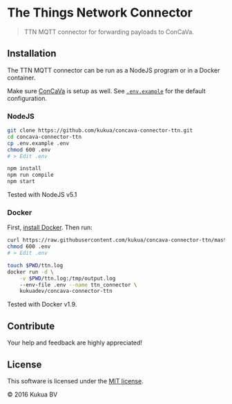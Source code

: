 # The Things Network Connector

> TTN MQTT connector for forwarding payloads to ConCaVa.

## Installation

The TTN MQTT connector can be run as a NodeJS program or in a Docker container.

Make sure [ConCaVa](https://github.com/kukua/concava) is setup as well.
See [`.env.example`](https://github.com/kukua/concava-connector-ttn/tree/master/.env.example) for the default configuration.

### NodeJS

```bash
git clone https://github.com/kukua/concava-connector-ttn.git
cd concava-connector-ttn
cp .env.example .env
chmod 600 .env
# > Edit .env

npm install
npm run compile
npm start
```

Tested with NodeJS v5.1

### Docker

First, [install Docker](http://docs.docker.com/engine/installation/). Then run:

```bash
curl https://raw.githubusercontent.com/kukua/concava-connector-ttn/master/.env.example > .env
chmod 600 .env
# > Edit .env

touch $PWD/ttn.log
docker run -d \
	-v $PWD/ttn.log:/tmp/output.log
	--env-file .env --name ttn_connector \
	kukuadev/concava-connector-ttn
```

Tested with Docker v1.9.

## Contribute

Your help and feedback are highly appreciated!

## License

This software is licensed under the [MIT license](https://github.com/kukua/concava-connector-ttn/blob/master/LICENSE).

© 2016 Kukua BV
